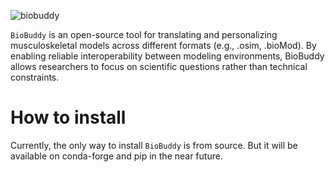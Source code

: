 
![biobuddy](https://github.com/user-attachments/assets/c8689155-0b26-4e13-835c-cdb6696e1acb)

`BioBuddy` is an open-source tool for translating and personalizing musculoskeletal models across different formats (e.g., .osim, .bioMod). By enabling reliable interoperability between modeling environments, BioBuddy allows researchers to focus on scientific questions rather than technical constraints.

# How to install 
Currently, the only way to install `BioBuddy` is from source. But it will be available on conda-forge and pip in the near future.

